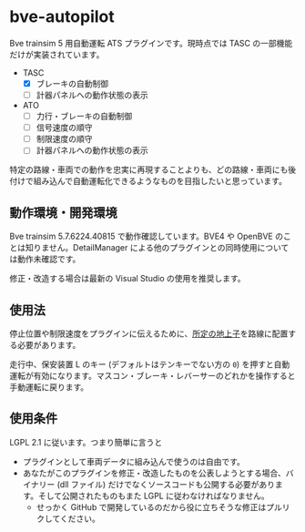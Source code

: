 # bve-autopilot

Bve trainsim 5 用自動運転 ATS プラグインです。現時点では TASC の一部機能だけが実装されています。

- TASC
  - [x] ブレーキの自動制御
  - [ ] 計器パネルへの動作状態の表示
- ATO
  - [ ] 力行・ブレーキの自動制御
  - [ ] 信号速度の順守
  - [ ] 制限速度の順守
  - [ ] 計器パネルへの動作状態の表示

特定の路線・車両での動作を忠実に再現することよりも、どの路線・車両にも後付けで組み込んで自動運転化できるようなものを目指したいと思っています。

## 動作環境・開発環境

Bve trainsim 5.7.6224.40815 で動作確認しています。BVE4 や OpenBVE のことは知りません。DetailManager による他のプラグインとの同時使用については動作未確認です。

修正・改造する場合は最新の Visual Studio の使用を推奨します。

## 使用法

停止位置や制限速度をプラグインに伝えるために、[所定の地上子](https://github.com/magicant/bve-autopilot/wiki/%E5%9C%B0%E4%B8%8A%E5%AD%90%E4%BB%95%E6%A7%98)を路線に配置する必要があります。

走行中、保安装置 L のキー (デフォルトはテンキーでない方の `0`) を押すと自動運転が有効になります。マスコン・ブレーキ・レバーサーのどれかを操作すると手動運転に戻ります。

## 使用条件

LGPL 2.1 に従います。つまり簡単に言うと

* プラグインとして車両データに組み込んで使うのは自由です。
* あなたがこのプラグインを修正・改造したものを公表しようとする場合、バイナリー (dll ファイル) だけでなくソースコードも公開する必要があります。そして公開されたものもまた LGPL に従わなければなりません。
  * せっかく GitHub で開発しているのだから役に立ちそうな修正はプルリクしてください。
